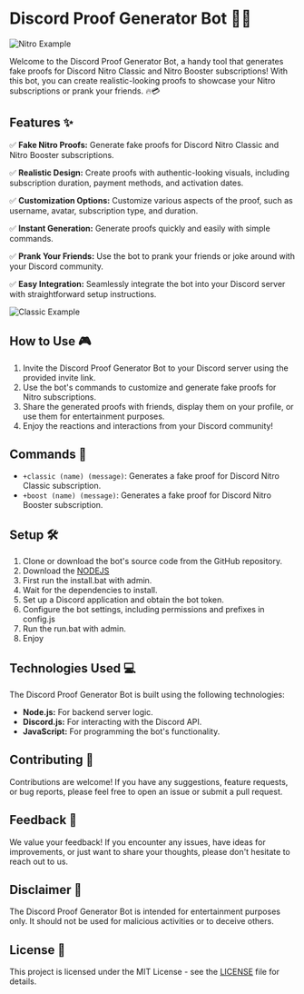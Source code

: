 # Discord Proof Generator Bot 🤖💼

![Nitro Example](images/1.PNG)

Welcome to the Discord Proof Generator Bot, a handy tool that generates fake proofs for Discord Nitro Classic and Nitro Booster subscriptions! With this bot, you can create realistic-looking proofs to showcase your Nitro subscriptions or prank your friends. 🔥💳

## Features ✨

✅ **Fake Nitro Proofs:** Generate fake proofs for Discord Nitro Classic and Nitro Booster subscriptions.

✅ **Realistic Design:** Create proofs with authentic-looking visuals, including subscription duration, payment methods, and activation dates.

✅ **Customization Options:** Customize various aspects of the proof, such as username, avatar, subscription type, and duration.

✅ **Instant Generation:** Generate proofs quickly and easily with simple commands.

✅ **Prank Your Friends:** Use the bot to prank your friends or joke around with your Discord community.

✅ **Easy Integration:** Seamlessly integrate the bot into your Discord server with straightforward setup instructions.

![Classic Example](images/2.PNG)

## How to Use 🎮

1. Invite the Discord Proof Generator Bot to your Discord server using the provided invite link.
2. Use the bot's commands to customize and generate fake proofs for Nitro subscriptions.
3. Share the generated proofs with friends, display them on your profile, or use them for entertainment purposes.
4. Enjoy the reactions and interactions from your Discord community!

## Commands 🤖

- `+classic (name) (message)`: Generates a fake proof for Discord Nitro Classic subscription.
- `+boost (name) (message)`: Generates a fake proof for Discord Nitro Booster subscription.
  
## Setup 🛠️

1. Clone or download the bot's source code from the GitHub repository.
2. Download the [NODEJS](https://nodejs.org/en/download)
3. First run the install.bat with admin.
4. Wait for the dependencies to install.
5. Set up a Discord application and obtain the bot token.
6. Configure the bot settings, including permissions and prefixes in config.js
7. Run the run.bat with admin.
8. Enjoy

## Technologies Used 💻

The Discord Proof Generator Bot is built using the following technologies:

- **Node.js:** For backend server logic.
- **Discord.js:** For interacting with the Discord API.
- **JavaScript:** For programming the bot's functionality.

## Contributing 🤝

Contributions are welcome! If you have any suggestions, feature requests, or bug reports, please feel free to open an issue or submit a pull request.

## Feedback 📝

We value your feedback! If you encounter any issues, have ideas for improvements, or just want to share your thoughts, please don't hesitate to reach out to us.

## Disclaimer 📣

The Discord Proof Generator Bot is intended for entertainment purposes only. It should not be used for malicious activities or to deceive others.

## License 📄

This project is licensed under the MIT License - see the [LICENSE](LICENSE) file for details.
